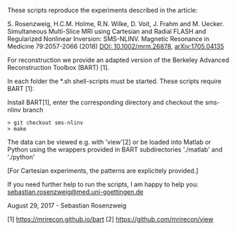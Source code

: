 These scripts reproduce the experiments described in the article:
    
S. Rosenzweig, H.C.M. Holme, R.N. Wilke, D. Voit, J. Frahm and M. Uecker.
Simultaneous Multi-Slice MRI using Cartesian and Radial FLASH and Regularized Nonlinear Inversion: SMS-NLINV.
Magnetic Resonance in Medicine 79:2057-2066 (2018) [DOI: 10.1002/mrm.26878](http://onlinelibrary.wiley.com/doi/10.1002/mrm.26878/full), [arXiv:1705.04135](https://arxiv.org/abs/1705.04135)

For reconstruction we provide an adapted version of the Berkeley Advanced Reconstruction Toolbox (BART) [1].


In each folder the *.sh shell-scripts must be started. These scripts require BART [1]:

Install BART[1], enter the corresponding directory and checkout the sms-nlinv branch

    > git checkout sms-nlinv
    > make

The data can be viewed e.g. with 'view'[2] or be loaded into Matlab or Python using 
the wrappers provided in BART subdirectories './matlab' and './python'

[For Cartesian experiments, the patterns are explicitely provided.]

If you need further help to run the scripts, I am happy to help you: sebastian.rosenzweig@med.uni-goettingen.de

August 29, 2017 - Sebastian Rosenzweig

[1] https://mrirecon.github.io/bart
[2] https://github.com/mrirecon/view



